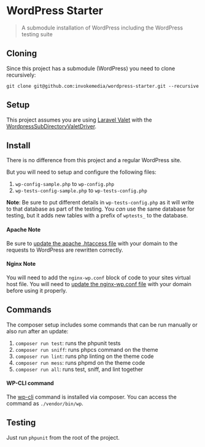 WordPress Starter
=================

> A submodule installation of WordPress including the WordPress testing suite

## Cloning

Since this project has a submodule (WordPress) you need to clone recursively:

```
git clone git@github.com:invokemedia/wordpress-starter.git --recursive
```

## Setup

This project assumes you are using [Laravel Valet](https://laravel.com/docs/5.4/valet) with the [WordpressSubDirectoryValetDriver](https://github.com/invokemedia/valet-WordPress-subdirectory).

## Install

There is no difference from this project and a regular WordPress site.

But you will need to setup and configure the following files:

1. `wp-config-sample.php` to `wp-config.php`
2. `wp-tests-config-sample.php` to `wp-tests-config.php`

**Note**: Be sure to put different details in `wp-tests-config.php` as it will write to that database as part of the testing. You _can_ use the same database for testing, but it adds new tables with a prefix of `wptests_` to the database.

#### Apache Note

Be sure to [update the apache .htaccess file](/.htaccess#L9-L10) with your domain to the requests to WordPress are rewritten correctly.

#### Nginx Note

You will need to add the `nginx-wp.conf` block of code to your sites virtual host file. You will need to [update the nginx-wp.conf file](/nginx-wp.conf#L2) with your domain before using it properly.

## Commands

The composer setup includes some commands that can be run manually or also run after an update:

1. `composer run test`: runs the phpunit tests
2. `composer run sniff`: runs phpcs command on the theme
3. `composer run lint`: runs php linting on the theme code
4. `composer run mess`: runs phpmd on the theme code
5. `composer run all`: runs test, sniff, and lint together

#### WP-CLI command

The [wp-cli](https://github.com/wp-cli/wp-cli) command is installed via composer. You can access the command as `./vendor/bin/wp`.

## Testing

Just run `phpunit` from the root of the project.
